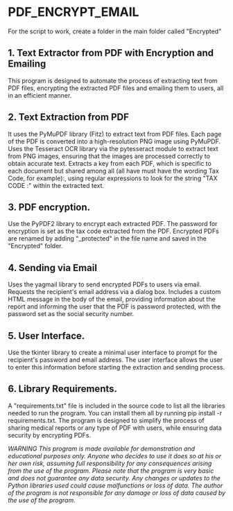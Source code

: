 # PDF_ENCRYPT_EMAIL

For the script to work, create a folder in the main folder called "Encrypted"


## 1. Text Extractor from PDF with Encryption and Emailing
This program is designed to automate the process of extracting text from PDF files, encrypting the extracted PDF files and emailing them to users, all in an efficient manner.

## 2. Text Extraction from PDF
It uses the PyMuPDF library (Fitz) to extract text from PDF files. Each page of the PDF is converted into a high-resolution PNG image using PyMuPDF.
Uses the Tesseract OCR library via the pytesseract module to extract text from PNG images, ensuring that the images are processed correctly to obtain accurate text.
Extracts a key from each PDF, which is specific to each document but shared among all (all have must have the wording Tax Code, for example):, using regular expressions to look for the string "TAX CODE :" within the extracted text.

## 3. PDF encryption.
Use the PyPDF2 library to encrypt each extracted PDF.
The password for encryption is set as the tax code extracted from the PDF.
Encrypted PDFs are renamed by adding "_protected" in the file name and saved in the "Encrypted" folder.

## 4. Sending via Email
Uses the yagmail library to send encrypted PDFs to users via email.
Requests the recipient's email address via a dialog box.
Includes a custom HTML message in the body of the email, providing information about the report and informing the user that the PDF is password protected, with the password set as the social security number.

## 5. User Interface.
Use the tkinter library to create a minimal user interface to prompt for the recipient's password and email address.
The user interface allows the user to enter this information before starting the extraction and sending process.

## 6. Library Requirements.
A "requirements.txt" file is included in the source code to list all the libraries needed to run the program. You can install them all by running pip install -r requirements.txt.
The program is designed to simplify the process of sharing medical reports or any type of PDF with users, while ensuring data security by encrypting PDFs.

_WARNING 
This program is made available for demonstration and educational purposes only. Anyone who decides to use it does so at his or her own risk, assuming full responsibility for any consequences arising from the use of the program. Please note that the program is very basic and does not guarantee any data security. Any changes or updates to the Python libraries used could cause malfunctions or loss of data. The author of the program is not responsible for any damage or loss of data caused by the use of the program._
